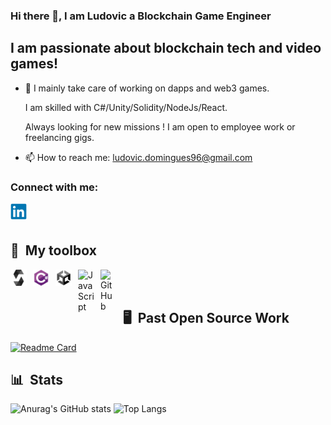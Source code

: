 ### Hi there 👋, I am Ludovic a Blockchain Game Engineer
## I am passionate about blockchain tech and video games!

- 🔭 I mainly take care of working on dapps and web3 games.

  I am skilled with C#/Unity/Solidity/NodeJs/React.

  Always looking for new missions ! I am open to employee work or freelancing gigs.
- 📫 How to reach me: ludovic.domingues96@gmail.com



### Connect with me:

[<img align="left" alt="linkedin" width="26px" src="https://github.com/devicons/devicon/blob/master/icons/linkedin/linkedin-original.svg" style="padding-right:10px;" />](https://www.linkedin.com/in/ludovicdomingues/)

<br />
<br />

## 🧰 &nbsp;My toolbox
<img align="left" alt="Solidity" width="26px" src="https://github.com/devicons/devicon/blob/master/icons/solidity/solidity-original.svg" style="padding-right:10px;" />
<img align="left" alt="C#" width="26px" src="https://github.com/devicons/devicon/blob/master/icons/csharp/csharp-original.svg" style="padding-right:10px;" />
<img align="left" alt="Unity" width="26px" src="https://github.com/devicons/devicon/blob/master/icons/unity/unity-original.svg" style="padding-right:10px;" />
<img align="left" alt="JavaScript" width="26px" src="https://cdn.jsdelivr.net/gh/devicons/devicon/icons/javascript/javascript-original.svg" style="padding-right:10px;" />
<img align="left" alt="GitHub" width="26px" src="https://user-images.githubusercontent.com/3369400/139447912-e0f43f33-6d9f-45f8-be46-2df5bbc91289.png" style="padding-right:10px;" />


<br />
<br />

## 🖥 &nbsp;Past Open Source Work
[![Readme Card](https://github-readme-stats-git-masterrstaa-rickstaa.vercel.app/api/pin/?username=Ankr-network&repo=game-unity-sdk&bg_color=0d1116&title_color=ce09ec&text_color=a4aacb&icon_color=007ec6)](https://github.com/Ankr-network/game-unity-sdk) &nbsp;

## 📊 &nbsp;Stats
<!-- STATS-LIST:START -->
![Anurag's GitHub stats](https://github-readme-stats-git-masterrstaa-rickstaa.vercel.app/api?username=krayt78&count_private=true&include_all_commits=true&bg_color=0d1116&title_color=ce09ec&text_color=a4aacb&icon_color=007ec6)
![Top Langs](https://github-readme-stats-git-masterrstaa-rickstaa.vercel.app/api/top-langs/?username=krayt78&layout=compact&bg_color=0d1116&title_color=ce09ec&text_color=a4aacb&icon_color=007ec6)
<!-- STATS-LIST:END -->
